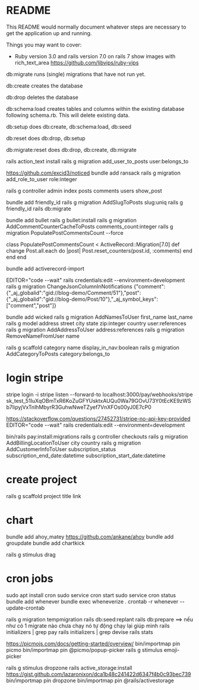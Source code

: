 # README

This README would normally document whatever steps are necessary to get the
application up and running.

Things you may want to cover:

* Ruby version 3.0 and rails version 7.0
on rails 7 show images with rich_text_area
https://github.com/libvips/ruby-vips

db:migrate runs (single) migrations that have not run yet.

db:create creates the database

db:drop deletes the database

db:schema:load creates tables and columns within the existing database following schema.rb. This will delete existing data.

db:setup does db:create, db:schema:load, db:seed

db:reset does db:drop, db:setup

db:migrate:reset does db:drop, db:create, db:migrate



rails action_text install
rails g migration add_user_to_posts user:belongs_to

https://github.com/excid3/noticed
bundle add ransack
rails g migration add_role_to_user role:integer

rails g controller admin index posts comments users show_post

bundle add friendly_id
rails g migration AddSlugToPosts slug:uniq
rails g friendly_id
rails db:migrate

bundle add bullet
rails g bullet:install
rails g migration AddCommentCounterCacheToPosts comments_count:integer
rails g migration PopulatePostCommentsCount --force

class PopulatePostCommentsCount < ActiveRecord::Migration[7.0]
  def change
    Post.all.each do |post|
      <!-- post.update_column(:comment_count, post.comments.count) -->
      Post.reset_counters(post.id, :comments)
    end
  end
end

bundle add activerecord-import


EDITOR="code --wait" rails credentials:edit --environment=development
rails g migration ChangeJsonColumnInNotifications
{"comment":{"_aj_globalid":"gid://blog-demo/Comment/51"},"post":{"_aj_globalid":"gid://blog-demo/Post/10"},"_aj_symbol_keys":["comment","post"]}

bundle add wicked
rails g migration AddNamesToUser first_name last_name
rails g model address street city state zip:integer country user:references
rails g migration AddAddressToUser address:references
rails g migration RemoveNameFromUser name


rails g scaffold category name display_in_nav:boolean
rails g migration AddCategoryToPosts category:belongs_to


# login stripe

stripe login -i
stripe listen --forward-to localhost:3000/pay/webhooks/stripe
sk_test_51IuXqOBmTxR6KoZuGFYUsktxAUQu0Wa79GOvU73Y0tEcKE9zWSb7IipyjVxTnlhMbyrR3GuhwNweTZyef7VnXFOs00yJ0E7cP0

https://stackoverflow.com/questions/27452731/stripe-no-api-key-provided
EDITOR="code --wait" rails credentials:edit --environment=development

bin/rails pay:install:migrations
rails g controller checkouts
rails g migration AddBillingLocationToUser city country
rails g migration AddCustomerInfoToUser subscription_status subscription_end_date:datetime subscription_start_date:datetime

# create project
rails g scaffold project title link

# chart
bundle add ahoy_matey
https://github.com/ankane/ahoy
bundle add groupdate
bundle add chartkick

rails g stimulus drag

# cron jobs
sudo apt install cron
sudo service cron start
sudo service cron status
bundle add whenever
bundle exec wheneverize .
crontab -r
whenever --update-crontab


rails g migration tempmigration 
 rails db:seed:replant
rails db:prepare   ==> nếu như có 1 migrate nào chưa chạy nó tự động chạy lại giúp mình
rails initializers | grep pay
rails initializers | grep devise
rails stats


https://picmojs.com/docs/getting-started/overview/
bin/importmap pin picmo
bin/importmap pin @picmo/popup-picker
rails g stimulus emoji-picker

rails g stimulus dropzone
rails active_storage:install
https://gist.github.com/lazaronixon/dca1b48c241422d6347f4b0c93bec739
bin/importmap pin dropzone
bin/importmap pin @rails/activestorage






